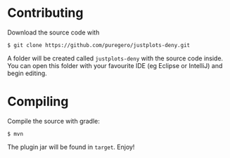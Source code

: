 Contributing
==========
Download the source code with

    $ git clone https://github.com/puregero/justplots-deny.git

A folder will be created called `justplots-deny` with the source code inside.
You can open this folder with your favourite IDE (eg Eclipse or IntelliJ) and
begin editing.

Compiling
=========
Compile the source with gradle:

    $ mvn

The plugin jar will be found in `target`. Enjoy!